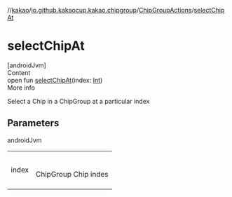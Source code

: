 //[kakao](../../../index.md)/[io.github.kakaocup.kakao.chipgroup](../index.md)/[ChipGroupActions](index.md)/[selectChipAt](select-chip-at.md)



# selectChipAt  
[androidJvm]  
Content  
open fun [selectChipAt](select-chip-at.md)(index: [Int](https://kotlinlang.org/api/latest/jvm/stdlib/kotlin/-int/index.html))  
More info  


Select a Chip in a ChipGroup at a particular index



## Parameters  
  
androidJvm  
  
| | |
|---|---|
| <a name="io.github.kakaocup.kakao.chipgroup/ChipGroupActions/selectChipAt/#kotlin.Int/PointingToDeclaration/"></a>index| <a name="io.github.kakaocup.kakao.chipgroup/ChipGroupActions/selectChipAt/#kotlin.Int/PointingToDeclaration/"></a><br><br>ChipGroup Chip indes<br><br>|
  
  



